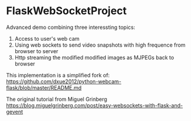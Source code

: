 # FlaskWebSocketProject

Advanced demo combining three interessting topics:
1. Access to user's web cam
2. Using web sockets to send video snapshots with high frequence from browser to server
3. Http streaming the modified modified images as MJPEGs back to browser

This implementation is a simplified fork of:
https://github.com/dxue2012/python-webcam-flask/blob/master/README.md

The original tutorial from Miguel Grinberg
https://blog.miguelgrinberg.com/post/easy-websockets-with-flask-and-gevent 
